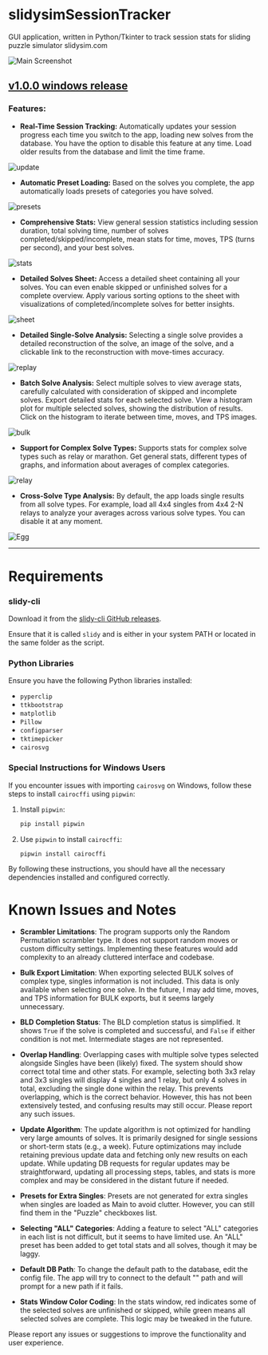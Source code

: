 # slidysimSessionTracker
GUI application, written in Python/Tkinter to track session stats for sliding puzzle simulator slidysim.com

![Main Screenshot](github_examples/main.png)

## [v1.0.0 windows release](https://github.com/dphdmn/slidysimSessionTracker/releases/tag/v1.0.0)

### Features:

- **Real-Time Session Tracking:** Automatically updates your session progress each time you switch to the app, loading new solves from the database. You have the option to disable this feature at any time. Load older results from the database and limit the time frame.

![update](github_examples/update.gif)

- **Automatic Preset Loading:** Based on the solves you complete, the app automatically loads presets of categories you have solved.

![presets](github_examples/presets.png)

- **Comprehensive Stats:** View general session statistics including session duration, total solving time, number of solves completed/skipped/incomplete, mean stats for time, moves, TPS (turns per second), and your best solves.

![stats](github_examples/stats.png)

- **Detailed Solves Sheet:** Access a detailed sheet containing all your solves. You can even enable skipped or unfinished solves for a complete overview. Apply various sorting options to the sheet with visualizations of completed/incomplete solves for better insights.

![sheet](github_examples/sheet.png)

- **Detailed Single-Solve Analysis:** Selecting a single solve provides a detailed reconstruction of the solve, an image of the solve, and a clickable link to the reconstruction with move-times accuracy.

![replay](github_examples/replay.gif)

- **Batch Solve Analysis:** Select multiple solves to view average stats, carefully calculated with consideration of skipped and incomplete solves. Export detailed stats for each selected solve. View a histogram plot for multiple selected solves, showing the distribution of results. Click on the histogram to iterate between time, moves, and TPS images.

![bulk](github_examples/bulk.png)

- **Support for Complex Solve Types:** Supports stats for complex solve types such as relay or marathon. Get general stats, different types of graphs, and information about averages of complex categories.

![relay](github_examples/relay.png)

- **Cross-Solve Type Analysis:** By default, the app loads single results from all solve types. For example, load all 4x4 singles from 4x4 2-N relays to analyze your averages across various solve types. You can disable it at any moment.

![Egg](github_examples/Egg.png)

---


# Requirements

### slidy-cli
Download it from the [slidy-cli GitHub releases](https://github.com/benwh1/slidy-cli/releases/tag/v0.2.0). 

Ensure that it is called `slidy` and is either in your system PATH or located in the same folder as the script.

### Python Libraries
Ensure you have the following Python libraries installed:

- `pyperclip`
- `ttkbootstrap`
- `matplotlib`
- `Pillow`
- `configparser`
- `tktimepicker`
- `cairosvg`

### Special Instructions for Windows Users
If you encounter issues with importing `cairosvg` on Windows, follow these steps to install `cairocffi` using `pipwin`:

1. Install `pipwin`:
   ```sh
   pip install pipwin
   ```

2. Use `pipwin` to install `cairocffi`:
   ```sh
   pipwin install cairocffi
   ```

By following these instructions, you should have all the necessary dependencies installed and configured correctly.
# Known Issues and Notes

- **Scrambler Limitations**: The program supports only the Random Permutation scrambler type. It does not support random moves or custom difficulty settings. Implementing these features would add complexity to an already cluttered interface and codebase.
  
- **Bulk Export Limitation**: When exporting selected BULK solves of complex type, singles information is not included. This data is only available when selecting one solve. In the future, I may add time, moves, and TPS information for BULK exports, but it seems largely unnecessary.

- **BLD Completion Status**: The BLD completion status is simplified. It shows `True` if the solve is completed and successful, and `False` if either condition is not met. Intermediate stages are not represented.

- **Overlap Handling**: Overlapping cases with multiple solve types selected alongside Singles have been (likely) fixed. The system should show correct total time and other stats. For example, selecting both 3x3 relay and 3x3 singles will display 4 singles and 1 relay, but only 4 solves in total, excluding the single done within the relay. This prevents overlapping, which is the correct behavior. However, this has not been extensively tested, and confusing results may still occur. Please report any such issues.

- **Update Algorithm**: The update algorithm is not optimized for handling very large amounts of solves. It is primarily designed for single sessions or short-term stats (e.g., a week). Future optimizations may include retaining previous update data and fetching only new results on each update. While updating DB requests for regular updates may be straightforward, updating all processing steps, tables, and stats is more complex and may be considered in the distant future if needed.

- **Presets for Extra Singles**: Presets are not generated for extra singles when singles are loaded as Main to avoid clutter. However, you can still find them in the "Puzzle" checkboxes list.

- **Selecting "ALL" Categories**: Adding a feature to select "ALL" categories in each list is not difficult, but it seems to have limited use. An "ALL" preset has been added to get total stats and all solves, though it may be laggy.

- **Default DB Path**: To change the default path to the database, edit the config file. The app will try to connect to the default "" path and will prompt for a new path if it fails.

- **Stats Window Color Coding**: In the stats window, red indicates some of the selected solves are unfinished or skipped, while green means all selected solves are complete. This logic may be tweaked in the future.

Please report any issues or suggestions to improve the functionality and user experience.